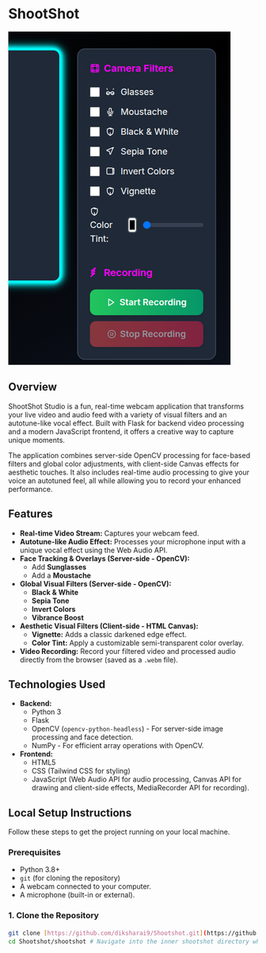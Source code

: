 # ShootShot
![img_1.png](img_1.png)

## Overview

ShootShot Studio is a fun, real-time webcam application that transforms your live video and audio feed with a variety of visual filters and an autotune-like vocal effect. Built with Flask for backend video processing and a modern JavaScript frontend, it offers a creative way to capture unique moments.

The application combines server-side OpenCV processing for face-based filters and global color adjustments, with client-side Canvas effects for aesthetic touches. It also includes real-time audio processing to give your voice an autotuned feel, all while allowing you to record your enhanced performance.

## Features

* **Real-time Video Stream:** Captures your webcam feed.
* **Autotune-like Audio Effect:** Processes your microphone input with a unique vocal effect using the Web Audio API.
* **Face Tracking & Overlays (Server-side - OpenCV):**
    * Add **Sunglasses**
    * Add a **Moustache**
* **Global Visual Filters (Server-side - OpenCV):**
    * **Black & White**
    * **Sepia Tone**
    * **Invert Colors**
    * **Vibrance Boost**
* **Aesthetic Visual Filters (Client-side - HTML Canvas):**
    * **Vignette:** Adds a classic darkened edge effect.
    * **Color Tint:** Apply a customizable semi-transparent color overlay.
* **Video Recording:** Record your filtered video and processed audio directly from the browser (saved as a `.webm` file).

## Technologies Used

* **Backend:**
    * Python 3
    * Flask
    * OpenCV (`opencv-python-headless`) - For server-side image processing and face detection.
    * NumPy - For efficient array operations with OpenCV.
* **Frontend:**
    * HTML5
    * CSS (Tailwind CSS for styling)
    * JavaScript (Web Audio API for audio processing, Canvas API for drawing and client-side effects, MediaRecorder API for recording).

## Local Setup Instructions

Follow these steps to get the project running on your local machine.

### Prerequisites

* Python 3.8+
* `git` (for cloning the repository)
* A webcam connected to your computer.
* A microphone (built-in or external).

### 1. Clone the Repository

```bash
git clone [https://github.com/diksharai9/Shootshot.git](https://github.com/diksharai9/Shootshot.git)
cd Shootshot/shootshot # Navigate into the inner shootshot directory where app.py resides